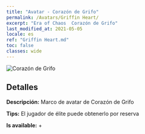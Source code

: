 ```yaml
---
title: "Avatar - Corazón de Grifo"
permalink: /Avatars/Griffin Heart/
excerpt: "Era of Chaos  Corazón de Grifo"
last_modified_at: 2021-05-05
locale: es
ref: "Griffin Heart.md"
toc: false
classes: wide
---
```

 ![Corazón de Grifo](/images/a/avatarFrame_6.png)

## Detalles

 **Descripción:** Marco de avatar de Corazón de Grifo 

 **Tips:** El jugador de élite puede obtenerlo por reserva 

 **Is available:**  + 

